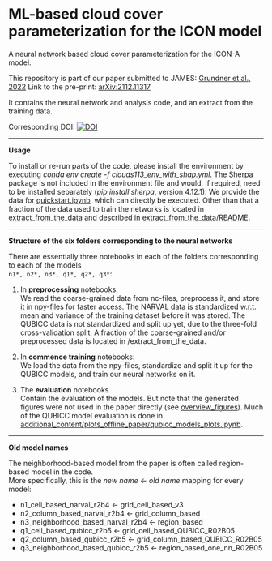 # ML-based cloud cover parameterization for the ICON model
A neural network based cloud cover parameterization for the ICON-A model.

This repository is part of our paper submitted to JAMES: [Grundner et al., 2022](https://agupubs.onlinelibrary.wiley.com/doi/10.1029/2021MS002959)
Link to the pre-print: [arXiv:2112.11317](https://arxiv.org/abs/2112.11317)

It contains the neural network and analysis code, and an extract from the training data.

Corresponding DOI: [![DOI](https://zenodo.org/badge/436660284.svg)](https://zenodo.org/badge/latestdoi/436660284)

---------------
**Usage**

To install or re-run parts of the code, please install the environment by executing *conda env create -f clouds113_env_with_shap.yml*. 
The Sherpa package is not included in the environment file and would, if required, need to be installed separately (*pip install sherpa*, version 4.12.1). We provide the data for [quickstart.ipynb](../master/quickstart.ipynb), which can directly be executed. Other than that a fraction of the data used to train the networks is located in [extract_from_the_data](../master/extract_from_the_data) and described in [extract_from_the_data/README](../master/extract_from_the_data/README).

---------------
**Structure of the six folders corresponding to the neural networks**

There are essentially three notebooks in each of the folders corresponding to each of the models <br>
`n1*, n2*, n3*, q1*, q2*, q3*`:

1. In **preprocessing** notebooks: <br>
We read the coarse-grained data from nc-files, preprocess it, and store it in npy-files for faster access. The NARVAL data is standardized w.r.t. mean and variance of the training dataset before it was stored. The QUBICC data is not standardized and split up yet, due to the three-fold cross-validation split. A fraction of the coarse-grained and/or preprocessed data is located in /extract_from_the_data.

2. In **commence training** notebooks: <br>
We load the data from the npy-files, standardize and split it up for the QUBICC models, and train our neural networks on it.

3. The **evaluation** notebooks <br>
Contain the evaluation of the models. But note that the generated figures were not used in the paper directly (see [overview_figures](../master/overview_figures)).
Much of the QUBICC model evaluation is done in [additional_content/plots_offline_paper/qubicc_models_plots.ipynb](../master/additional_content/plots_offline_paper/qubicc_models_plots.ipynb).

---------------
**Old model names**

The neighborhood-based model from the paper is often called region-based model in the code. <br>
More specifically, this is the *new name <- old name* mapping for every model:

- n1_cell_based_narval_r2b4 <- grid_cell_based_v3
- n2_column_based_narval_r2b4 <- grid_column_based
- n3_neighborhood_based_narval_r2b4 <- region_based
- q1_cell_based_qubicc_r2b5 <- grid_cell_based_QUBICC_R02B05
- q2_column_based_qubicc_r2b5 <- grid_column_based_QUBICC_R02B05
- q3_neighborhood_based_qubicc_r2b5 <- region_based_one_nn_R02B05

